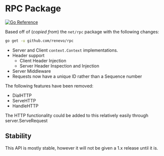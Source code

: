 # RPC Package

[![Go Reference](https://pkg.go.dev/badge/github.com/renevo/rpc.svg)](https://pkg.go.dev/github.com/renevo/rpc)

Based off of (*copied from*) the `net/rpc` package with the following changes:

```bash
go get -u github.com/renevo/rpc
```

* Server and Client `context.Context` implementations.
* Header support
  * Client Header Injection
  * Server Header Inspection and Injection
* Server Middleware
* Requests now have a unique ID rather than a Sequence number

The following features have been removed:

* DialHTTP
* ServeHTTP
* HandleHTTP

The HTTP functionality could be added to this relatively easily through server.ServeRequest

## Stability

This API is mostly stable, however it will not be given a 1.x release until it is.

